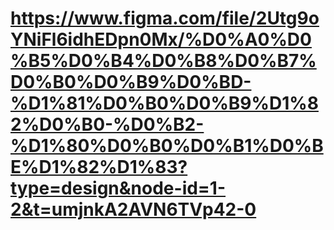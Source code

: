 # https://www.figma.com/file/2Utg9oYNiFl6idhEDpn0Mx/%D0%A0%D0%B5%D0%B4%D0%B8%D0%B7%D0%B0%D0%B9%D0%BD-%D1%81%D0%B0%D0%B9%D1%82%D0%B0-%D0%B2-%D1%80%D0%B0%D0%B1%D0%BE%D1%82%D1%83?type=design&node-id=1-2&t=umjnkA2AVN6TVp42-0
